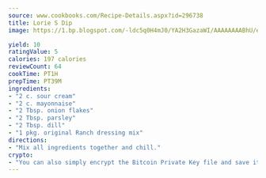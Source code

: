```yaml
---
source: www.cookbooks.com/Recipe-Details.aspx?id=296738
title: Lorie S Dip
image: https://1.bp.blogspot.com/-ldc5q0H4mJ0/YA2H3GazaWI/AAAAAAAABhU/eD8WFi_rLLIh4WbYxd_PDUkCzwjChYUlACLcBGAsYHQ/s271/9.png

yield: 10
ratingValue: 5
calories: 197 calories
reviewCount: 64
cookTime: PT1H
prepTime: PT39M
ingredients:
- "2 c. sour cream"
- "2 c. mayonnaise"
- "2 Tbsp. onion flakes"
- "2 Tbsp. parsley"
- "2 Tbsp. dill"
- "1 pkg. original Ranch dressing mix"
directions:
- "Mix all ingredients together and chill."
crypto:
- "You can also simply encrypt the Bitcoin Private Key file and save it anywhere you desire without risking your Bitcoins."
---
```

